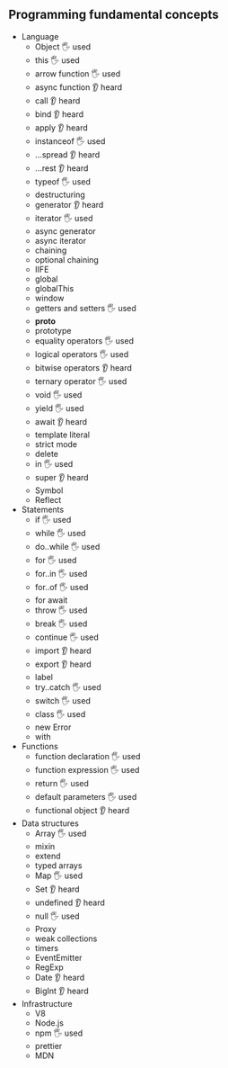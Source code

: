 ## Programming fundamental concepts

- Language
  - Object 🖐️ used
  - this 🖐️ used
  - arrow function 🖐️ used
  - async function 👂 heard
  - call 👂 heard
  - bind 👂 heard
  - apply 👂 heard
  - instanceof 🖐️ used
  - ...spread 👂 heard
  - ...rest 👂 heard
  - typeof 🖐️ used
  - destructuring
  - generator 👂 heard
  - iterator 🖐️ used
  - async generator
  - async iterator
  - chaining
  - optional chaining
  - IIFE
  - global
  - globalThis
  - window
  - getters and setters 🖐️ used
  - __proto__
  - prototype
  - equality operators 🖐️ used
  - logical operators 🖐️ used
  - bitwise operators 👂 heard
  - ternary operator 🖐️ used
  - void 🖐️ used
  - yield 🖐️ used
  - await 👂 heard
  - template literal
  - strict mode
  - delete
  - in 🖐️ used
  - super 👂 heard
  - Symbol
  - Reflect
- Statements
  - if 🖐️ used
  - while 🖐️ used
  - do..while 🖐️ used
  - for 🖐️ used
  - for..in 🖐️ used
  - for..of 🖐️ used
  - for await
  - throw 🖐️ used
  - break 🖐️ used
  - continue 🖐️ used
  - import 👂 heard
  - export 👂 heard
  - label
  - try..catch 🖐️ used
  - switch 🖐️ used
  - class 🖐️ used
  - new Error
  - with
- Functions
  - function declaration 🖐️ used
  - function expression 🖐️ used
  - return 🖐️ used
  - default parameters 🖐️ used
  - functional object 👂 heard
- Data structures
  - Array 🖐️ used
  - mixin
  - extend
  - typed arrays
  - Map 🖐️ used
  - Set 👂 heard
  - undefined 👂 heard
  - null 🖐️ used
  - Proxy
  - weak collections
  - timers
  - EventEmitter
  - RegExp
  - Date 👂 heard
  - BigInt 👂 heard
- Infrastructure
  - V8
  - Node.js
  - npm 🖐️ used
  - prettier
  - MDN
